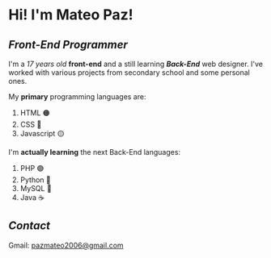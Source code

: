 # Hi! I'm Mateo Paz!

## *Front-End Programmer* 

I'm a *17 years old* **front-end** and a still learning ***Back-End*** web designer. I've worked with various projects from secondary school and some personal ones.

My **primary** programming languages are:
1. HTML 🟠
2. CSS 🔵
3. Javascript 🟡

I'm **actually learning** the next Back-End languages:
1. PHP 🟣
2. Python 🐍
3. MySQL 🐬
4. Java ☕

## *Contact* 
Gmail: pazmateo2006@gmail.com
